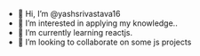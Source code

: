 - 👋 Hi, I’m @yashsrivastava16
- 👀 I’m interested in applying my knowledge.. 
- 🌱 I’m currently learning reactjs.
- 💞️ I’m looking to collaborate on some js projects 
<!---
yashsrivastava16/yashsrivastava16 is a ✨ special ✨ repository because its `README.md` (this file) appears on your GitHub profile.
You can click the Preview link to take a look at your changes.
--->
